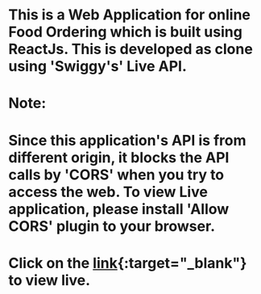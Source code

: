 # This is a Web Application for online Food Ordering which is built using ReactJs. This is developed as clone using 'Swiggy's' Live API.

# Note:

# Since this application's API is from different origin, it blocks the API calls by 'CORS' when you try to access the web. To view Live application, please install 'Allow CORS' plugin to your browser.

# Click on the [link](https://hey-foodie.netlify.app/){:target="\_blank"} to view live.
